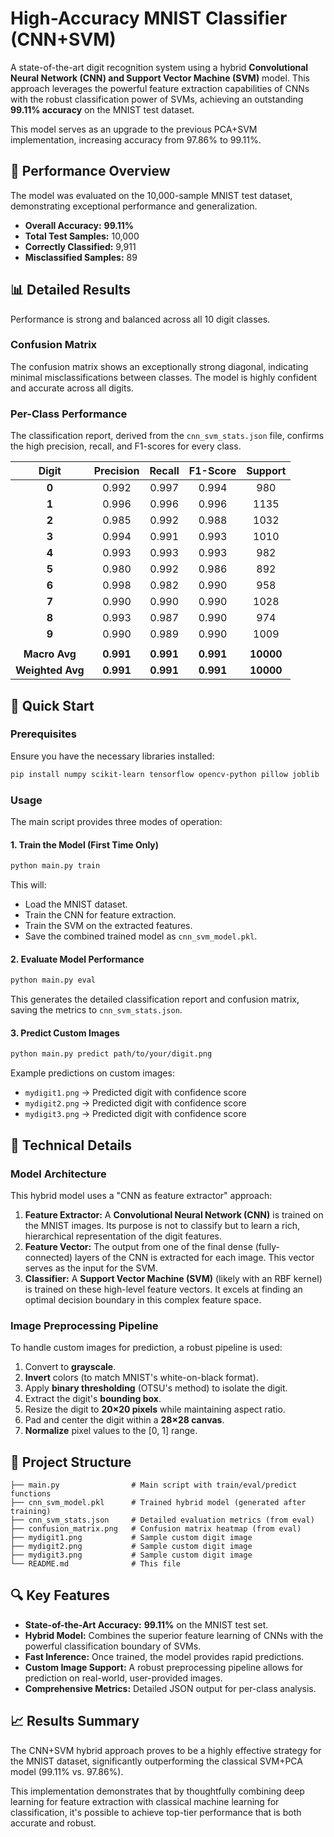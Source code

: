 # High-Accuracy MNIST Classifier (CNN+SVM)

A state-of-the-art digit recognition system using a hybrid **Convolutional Neural Network (CNN) and Support Vector Machine (SVM)** model. This approach leverages the powerful feature extraction capabilities of CNNs with the robust classification power of SVMs, achieving an outstanding **99.11% accuracy** on the MNIST test dataset.

This model serves as an upgrade to the previous PCA+SVM implementation, increasing accuracy from 97.86% to 99.11%.

## 🎯 Performance Overview

The model was evaluated on the 10,000-sample MNIST test dataset, demonstrating exceptional performance and generalization.

  * **Overall Accuracy:** **99.11%**
  * **Total Test Samples:** 10,000
  * **Correctly Classified:** 9,911
  * **Misclassified Samples:** 89

## 📊 Detailed Results

Performance is strong and balanced across all 10 digit classes.

### Confusion Matrix

The confusion matrix shows an exceptionally strong diagonal, indicating minimal misclassifications between classes. The model is highly confident and accurate across all digits.

### Per-Class Performance

The classification report, derived from the `cnn_svm_stats.json` file, confirms the high precision, recall, and F1-scores for every class.

| Digit | Precision | Recall | F1-Score | Support |
| :---: | :---: | :---: | :---: | :---: |
| **0** | 0.992 | 0.997 | 0.994 | 980 |
| **1** | 0.996 | 0.996 | 0.996 | 1135 |
| **2** | 0.985 | 0.992 | 0.988 | 1032 |
| **3** | 0.994 | 0.991 | 0.993 | 1010 |
| **4** | 0.993 | 0.993 | 0.993 | 982 |
| **5** | 0.980 | 0.992 | 0.986 | 892 |
| **6** | 0.998 | 0.982 | 0.990 | 958 |
| **7** | 0.990 | 0.990 | 0.990 | 1028 |
| **8** | 0.993 | 0.987 | 0.990 | 974 |
| **9** | 0.990 | 0.989 | 0.990 | 1009 |
| | | | | |
| **Macro Avg** | **0.991** | **0.991** | **0.991** | **10000** |
| **Weighted Avg** | **0.991** | **0.991** | **0.991** | **10000** |

## 🚀 Quick Start

### Prerequisites

Ensure you have the necessary libraries installed:

```bash
pip install numpy scikit-learn tensorflow opencv-python pillow joblib
```

### Usage

The main script provides three modes of operation:

#### 1\. Train the Model (First Time Only)

```bash
python main.py train
```

This will:

  * Load the MNIST dataset.
  * Train the CNN for feature extraction.
  * Train the SVM on the extracted features.
  * Save the combined trained model as `cnn_svm_model.pkl`.

#### 2\. Evaluate Model Performance

```bash
python main.py eval
```

This generates the detailed classification report and confusion matrix, saving the metrics to `cnn_svm_stats.json`.

#### 3\. Predict Custom Images

```bash
python main.py predict path/to/your/digit.png
```

Example predictions on custom images:

  * `mydigit1.png` → Predicted digit with confidence score
  * `mydigit2.png` → Predicted digit with confidence score
  * `mydigit3.png` → Predicted digit with confidence score

## 🔧 Technical Details

### Model Architecture

This hybrid model uses a "CNN as feature extractor" approach:

1.  **Feature Extractor:** A **Convolutional Neural Network (CNN)** is trained on the MNIST images. Its purpose is not to classify but to learn a rich, hierarchical representation of the digit features.
2.  **Feature Vector:** The output from one of the final dense (fully-connected) layers of the
    CNN is extracted for each image. This vector serves as the input for the SVM.
3.  **Classifier:** A **Support Vector Machine (SVM)** (likely with an RBF kernel) is trained on these high-level feature vectors. It excels at finding an optimal decision boundary in this complex feature space.

### Image Preprocessing Pipeline

To handle custom images for prediction, a robust pipeline is used:

1.  Convert to **grayscale**.
2.  **Invert** colors (to match MNIST's white-on-black format).
3.  Apply **binary thresholding** (OTSU's method) to isolate the digit.
4.  Extract the digit's **bounding box**.
5.  Resize the digit to **20×20 pixels** while maintaining aspect ratio.
6.  Pad and center the digit within a **28×28 canvas**.
7.  **Normalize** pixel values to the [0, 1] range.

## 📁 Project Structure

```
├── main.py                # Main script with train/eval/predict functions
├── cnn_svm_model.pkl      # Trained hybrid model (generated after training)
├── cnn_svm_stats.json     # Detailed evaluation metrics (from eval)
├── confusion_matrix.png   # Confusion matrix heatmap (from eval)
├── mydigit1.png           # Sample custom digit image
├── mydigit2.png           # Sample custom digit image
├── mydigit3.png           # Sample custom digit image
└── README.md              # This file
```

## 🔍 Key Features

  * **State-of-the-Art Accuracy:** **99.11%** on the MNIST test set.
  * **Hybrid Model:** Combines the superior feature learning of CNNs with the powerful classification boundary of SVMs.
  * **Fast Inference:** Once trained, the model provides rapid predictions.
  * **Custom Image Support:** A robust preprocessing pipeline allows for prediction on real-world, user-provided images.
  * **Comprehensive Metrics:** Detailed JSON output for per-class analysis.

## 📈 Results Summary

The CNN+SVM hybrid approach proves to be a highly effective strategy for the MNIST dataset, significantly outperforming the classical SVM+PCA model (99.11% vs. 97.86%).

This implementation demonstrates that by thoughtfully combining deep learning for feature extraction with classical machine learning for classification, it's possible to achieve top-tier performance that is both accurate and robust.

